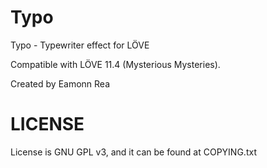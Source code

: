 Typo
====

Typo - Typewriter effect for LÖVE

Compatible with LÖVE 11.4 (Mysterious Mysteries).

Created by Eamonn Rea

LICENSE
====

License is GNU GPL v3, and it can be found at COPYING.txt
